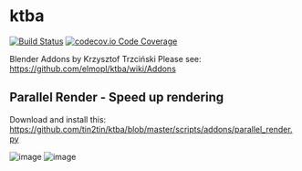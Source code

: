 # ktba

[![Build Status](https://travis-ci.com/elmopl/ktba.svg?branch=master)](https://travis-ci.com/elmopl/ktba)
[![codecov.io Code Coverage](https://img.shields.io/codecov/c/github/elmopl/ktba.svg?maxAge=2592000)](https://codecov.io/github/elmopl/ktba?branch=master)

Blender Addons by Krzysztof Trzciński
Please see: https://github.com/elmopl/ktba/wiki/Addons


## Parallel Render - Speed up rendering  

Download and install this: https://github.com/tin2tin/ktba/blob/master/scripts/addons/parallel_render.py

![image](https://user-images.githubusercontent.com/1322593/235865228-a2791fed-9260-44e6-9ecc-37ef2a0bb169.png)
![image](https://user-images.githubusercontent.com/1322593/235864871-bee6779d-6537-4099-9b8c-176b5f1e7373.png)



